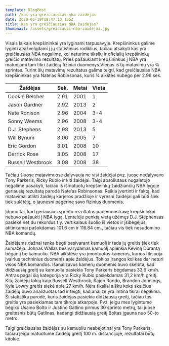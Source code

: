 ```yaml
---
template: BlogPost
path: /kas-yra-greiciausias-nba-zaidejas
date: 2020-06-19T18:47:13.156Z
title: Kas yra greičiausias NBA žaidėjas?
thumbnail: /assets/greiciausi-nba-zaidejai.jpg
---
```

Visais laikais krepšininkai yra lyginami tarpusavyje. Krepšininkus galime lyginti atsižvelgdami į jų statistinius rodiklius, tačiau atsakyti kas yra greičiausias NBA negalime, kol neturime tikslių ir oficialių krepšininkų greičio matavimo rezultatų. Prieš pašaukiant krepšininkus į NBA yra matuojami tam tikri žaidėjų fiziniai duomenys.Vienas iš tų matavimų yra ¾ sprintas. Turint šių matavimų rezultatus galima teigti, kad greičiausias NBA krepšininkas yra Nate‘as Robinsonas, kuris ¾ aikštės nubėgo per 2.96 sek.



| Žaidėjas          | Sek. | Metai | Vieta |
| ----------------- | ---- | ----- | ----- |
| Cookie Belcher    | 2.91 | 2001  | 1     |
| Jason Gardner     | 2.92 | 2013  | 2     |
| Nate Ronison      | 2.96 | 2004  | 3-4   |
| Sonny Weems       | 2.96 | 2008  | 3-4   |
| D.J. Stephens     | 2.98 | 2013  | 5     |
| Will Bynum        | 3.00 | 2005  | 7     |
| Eric Gordon       | 3.01 | 2008  | 10    |
| Derrick Rose      | 3.05 | 2008  | 17    |
| Russell Westbrook | 3.08 | 2008  | 38    |



Tačiau šiuose matavimuose dalyvauja ne visi žaidėjai pvz. juose nedalyvavo Tony Parkeris, Ricky Rubio ir kiti žaidėjai. Taigi absoliutaus nugalėtojo negalime pasakyti, tačiau iš išmatuotų krepšininkų žaidžiančių NBA lygoje geriausią rezultatą parodė Nate‘as Robinsonas. Reikia įvertinti ir faktą, kad matavimai atlikti žaidėjų karjeros pradžioje ir vyresni žaidėjai gali būti šiek tiek sulėtėję, o jaunesni pagerinę savo fizinius duomenis.

Įdomu tai, kad geriausius sprinto rezultatus pademonstravę krepšininkai nebuvo pašaukti į NBA lygą. Lentelėje penktą vietą užėmęs D.J. Stephensas pasiekė net du rekordus t.y. vertikalaus šuolio iš vietos ir įsibėgėjus, atitinkamai pašokdamas 101.6 cm ir 116.84 cm., tačiau vis tiek nesudomino NBA komandų.

Žaidėjams dažnai tenka bėgti besivarant kamuolį ir tada jų greitis šiek tiek sumažėja. Johnas Wallas besivarydamas kamuolį aplenkia Keviną Durantą bėgantį be kamuolio. NBA aikštėse yra įmontuotos kameros, kurios fiksuoja įvairius techninius duomenis apie žaidėjus. Tokios įrangos kol kas dar neturi visos NBA komandos. Išanalizavus kamerų duomenis buvo skelbta, kad didžiausią greitį su kamuoliu pasiekia Tony Parkeris bėgdamas 33,6 km/h. Antras pagal šią kategoriją yra Ricky Rubio pasiekdamas 31,2 km/h greitį. Kitų žaidėjų tokių kaip Russell Westbrook, Rajon Rondo, Brandon Jennings, Kyle Lowry greitis siekė apie 27 km/h. Nėra tiksliai aišku koks skaičius žaidėjų buvo analizuotas tad ir teigti, kad analizė yra imtina tikrai negalima. Ši statistika parodė, kuris žaidėjas pasiekia didžiausią greitį, tačiau tas greitis yra pasiekiamas tam tikroje atkarpoje. Pvz. jeigu mes lygintume bėgiko Usaino Bolto ir Justino Gatlino pirmus 30 sprinto metrų, tai juose greitesnis būtų Gatlinas, kadangi didžiausią greitį Boltas įgauna nuo 50-to metro.

Taigi greičiausias žaidėjas su kamuoliu neabejotinai yra Tony Parkeris, tačiau jeigu matuotume žaidėjų greitį 100 m. distancijoje, rezultatai būtų kitokie.
